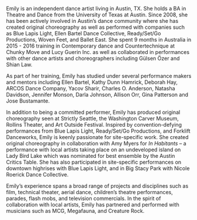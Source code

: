 Emily is an independent dance artist living in Austin, TX. She holds a BA in Theatre and Dance from the University of Texas at Austin. Since 2008, she has been actively involved in Austin’s dance community where she has created original choreography as well as performed with companies such as Blue Lapis Light, Ellen Bartel Dance Collective, Ready/Set/Go Productions, Woven Feet, and Ballet East. She spent 9 months in Australia in 2015 - 2016 training in Contemporary dance and Countertechnique at Chunky Move and Lucy Guerin Inc. as well as collaborated in performances with other dance artists and choreographers including Gülsen Özer and Shian Law.

As part of her training, Emily has studied under several performance makers and mentors including Ellen Bartel, Kathy Dunn Hamrick, Deborah Hay, ARCOS Dance Company, Yacov Sharir, Charles O. Anderson, Natasha Davidson, Jennifer Monson, Darla Johnson, Allison Orr, Gina Patterson and Jose Bustamante.

In addition to being a committed performer, Emily has produced original choreography seen at Strictly Seattle, the Washington Carver Museum, Rollins Theater, and Art Outside Festival\. Inspired by convention-defying performances from Blue Lapis Light, Ready/Set/Go Productions, and Forklift Danceworks, Emily is keenly passionate for site-specific work. She created original choreography in collaboration with Amy Myers for _In Habitants_ – a performance with local artists taking place on an undeveloped island on Lady Bird Lake which was nominated for best ensemble by the Austin Critics Table.  She has also participated in site-specific performances on downtown highrises with Blue Lapis Light, and in Big Stacy Park with Nicole Roerick Dance Collective.

Emily’s experience spans a broad range of projects and disciplines such as film, technical theater, aerial dance, children’s theatre performances, parades, flash mobs, and television commercials. In the spirit of collaboration with local artists, Emily has partnered and performed with musicians such as MCG, Megafauna, and Creature Rock.
